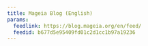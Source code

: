 ```yaml
---
title: Mageia Blog (English)
params:
  feedlink: https://blog.mageia.org/en/feed/
  feedid: b677d5e95409fd01c2d1cc1b97a19236
---
```


